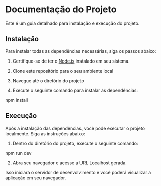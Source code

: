 # Documentação do Projeto

Este é um guia detalhado para instalação e execução do projeto.

## Instalação

Para instalar todas as dependências necessárias, siga os passos abaixo:

1. Certifique-se de ter o [Node.js](https://nodejs.org/) instalado em seu sistema.

2. Clone este repositório para o seu ambiente local

3. Navegue até o diretório do projeto

4. Execute o seguinte comando para instalar as dependências:

  npm install

## Execução

Após a instalação das dependências, você pode executar o projeto localmente. Siga as instruções abaixo:

1. Dentro do diretório do projeto, execute o seguinte comando:

  npm run dev

2. Abra seu navegador e acesse a URL Localhost gerada.

Isso iniciará o servidor de desenvolvimento e você poderá visualizar a aplicação em seu navegador.